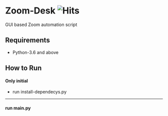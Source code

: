 # Zoom-Desk ![Hits](https://hits.seeyoufarm.com/api/count/incr/badge.svg?url=https%3A%2F%2Fgithub.com%2FTomClesius%2FZoom-Desk%2F&count_bg=%2379C83D&title_bg=%23555555&icon=&icon_color=%23E7E7E7&title=hits&edge_flat=true)

GUI based Zoom automation script

## Requirements
* Python-3.6 and above

## How to Run
#### Only initial
- run install-dependecys.py
----------------------------
#### run main.py
